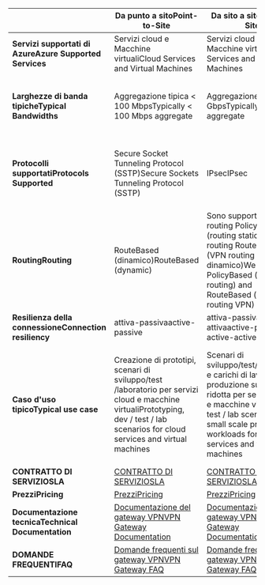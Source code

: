 |  | <span data-ttu-id="c61cd-101">**Da punto a sito**</span><span class="sxs-lookup"><span data-stu-id="c61cd-101">**Point-to-Site**</span></span> | <span data-ttu-id="c61cd-102">**Da sito a sito**</span><span class="sxs-lookup"><span data-stu-id="c61cd-102">**Site-to-Site**</span></span> | <span data-ttu-id="c61cd-103">**ExpressRoute**</span><span class="sxs-lookup"><span data-stu-id="c61cd-103">**ExpressRoute**</span></span> |
| --- | --- | --- | --- |
| <span data-ttu-id="c61cd-104">**Servizi supportati di Azure**</span><span class="sxs-lookup"><span data-stu-id="c61cd-104">**Azure Supported Services**</span></span> |<span data-ttu-id="c61cd-105">Servizi cloud e Macchine virtuali</span><span class="sxs-lookup"><span data-stu-id="c61cd-105">Cloud Services and Virtual Machines</span></span> |<span data-ttu-id="c61cd-106">Servizi cloud e Macchine virtuali</span><span class="sxs-lookup"><span data-stu-id="c61cd-106">Cloud Services and Virtual Machines</span></span> |[<span data-ttu-id="c61cd-107">Elenco dei servizi</span><span class="sxs-lookup"><span data-stu-id="c61cd-107">Services list</span></span>](../articles/expressroute/expressroute-faqs.md#supported-services) |
| <span data-ttu-id="c61cd-108">**Larghezze di banda tipiche**</span><span class="sxs-lookup"><span data-stu-id="c61cd-108">**Typical Bandwidths**</span></span> |<span data-ttu-id="c61cd-109">Aggregazione tipica < 100 Mbps</span><span class="sxs-lookup"><span data-stu-id="c61cd-109">Typically < 100 Mbps aggregate</span></span> |<span data-ttu-id="c61cd-110">Aggregazione tipica < 1 Gbps</span><span class="sxs-lookup"><span data-stu-id="c61cd-110">Typically < 1 Gbps aggregate</span></span> |<span data-ttu-id="c61cd-111">50 Mbps, 100 Mbps, 200 Mbps, 500 Mbps, 1 Gbps, 2 Gbps, 5 Gbps, 10 Gbps</span><span class="sxs-lookup"><span data-stu-id="c61cd-111">50 Mbps, 100 Mbps, 200 Mbps, 500 Mbps, 1 Gbps, 2 Gbps, 5 Gbps, 10 Gbps</span></span> |
| <span data-ttu-id="c61cd-112">**Protocolli supportati**</span><span class="sxs-lookup"><span data-stu-id="c61cd-112">**Protocols Supported**</span></span> |<span data-ttu-id="c61cd-113">Secure Socket Tunneling Protocol (SSTP)</span><span class="sxs-lookup"><span data-stu-id="c61cd-113">Secure Sockets Tunneling Protocol (SSTP)</span></span> |<span data-ttu-id="c61cd-114">IPsec</span><span class="sxs-lookup"><span data-stu-id="c61cd-114">IPsec</span></span> |<span data-ttu-id="c61cd-115">Connessione diretta su VLAN, tecnologie VPN del provider (MPLS, VPLS, ecc.)</span><span class="sxs-lookup"><span data-stu-id="c61cd-115">Direct connection over VLANs, NSP's VPN technologies (MPLS, VPLS,...)</span></span> |
| <span data-ttu-id="c61cd-116">**Routing**</span><span class="sxs-lookup"><span data-stu-id="c61cd-116">**Routing**</span></span> |<span data-ttu-id="c61cd-117">RouteBased (dinamico)</span><span class="sxs-lookup"><span data-stu-id="c61cd-117">RouteBased (dynamic)</span></span> |<span data-ttu-id="c61cd-118">Sono supportati il routing PolicyBased (routing statico) e il routing RouteBased (VPN routing dinamico)</span><span class="sxs-lookup"><span data-stu-id="c61cd-118">We support PolicyBased (static routing) and RouteBased (dynamic routing VPN)</span></span> |<span data-ttu-id="c61cd-119">BGP</span><span class="sxs-lookup"><span data-stu-id="c61cd-119">BGP</span></span> |
| <span data-ttu-id="c61cd-120">**Resilienza della connessione**</span><span class="sxs-lookup"><span data-stu-id="c61cd-120">**Connection resiliency**</span></span> |<span data-ttu-id="c61cd-121">attiva-passiva</span><span class="sxs-lookup"><span data-stu-id="c61cd-121">active-passive</span></span> |<span data-ttu-id="c61cd-122">attiva-passiva o attiva-attiva</span><span class="sxs-lookup"><span data-stu-id="c61cd-122">active-passive or active-active</span></span> |<span data-ttu-id="c61cd-123">attiva-attiva</span><span class="sxs-lookup"><span data-stu-id="c61cd-123">active-active</span></span> |
| <span data-ttu-id="c61cd-124">**Caso d'uso tipico**</span><span class="sxs-lookup"><span data-stu-id="c61cd-124">**Typical use case**</span></span> |<span data-ttu-id="c61cd-125">Creazione di prototipi, scenari di sviluppo/test /laboratorio per servizi cloud e macchine virtuali</span><span class="sxs-lookup"><span data-stu-id="c61cd-125">Prototyping, dev / test / lab scenarios for cloud services and virtual machines</span></span> |<span data-ttu-id="c61cd-126">Scenari di sviluppo/test/laboratorio e carichi di lavoro di produzione su scala ridotta per servizi cloud e macchine virtuali</span><span class="sxs-lookup"><span data-stu-id="c61cd-126">Dev / test / lab scenarios and small scale production workloads for cloud services and virtual machines</span></span> |<span data-ttu-id="c61cd-127">Tooall Azure di accedere ai servizi (convalidato elenco), aziendali e applicazioni di importanza critica carichi di lavoro, Backup, Big Data, Azure come sito di ripristino di emergenza</span><span class="sxs-lookup"><span data-stu-id="c61cd-127">Access tooall Azure services (validated list), Enterprise-class and mission critical workloads, Backup, Big Data, Azure as a DR site</span></span> |
| <span data-ttu-id="c61cd-128">**CONTRATTO DI SERVIZIO**</span><span class="sxs-lookup"><span data-stu-id="c61cd-128">**SLA**</span></span> |[<span data-ttu-id="c61cd-129">CONTRATTO DI SERVIZIO</span><span class="sxs-lookup"><span data-stu-id="c61cd-129">SLA</span></span>](https://azure.microsoft.com/support/legal/sla/) |[<span data-ttu-id="c61cd-130">CONTRATTO DI SERVIZIO</span><span class="sxs-lookup"><span data-stu-id="c61cd-130">SLA</span></span>](https://azure.microsoft.com/support/legal/sla/) |[<span data-ttu-id="c61cd-131">CONTRATTO DI SERVIZIO</span><span class="sxs-lookup"><span data-stu-id="c61cd-131">SLA</span></span>](https://azure.microsoft.com/support/legal/sla/) |
| <span data-ttu-id="c61cd-132">**Prezzi**</span><span class="sxs-lookup"><span data-stu-id="c61cd-132">**Pricing**</span></span> |[<span data-ttu-id="c61cd-133">Prezzi</span><span class="sxs-lookup"><span data-stu-id="c61cd-133">Pricing</span></span>](https://azure.microsoft.com/pricing/details/vpn-gateway/) |[<span data-ttu-id="c61cd-134">Prezzi</span><span class="sxs-lookup"><span data-stu-id="c61cd-134">Pricing</span></span>](https://azure.microsoft.com/pricing/details/vpn-gateway/) |[<span data-ttu-id="c61cd-135">Prezzi</span><span class="sxs-lookup"><span data-stu-id="c61cd-135">Pricing</span></span>](https://azure.microsoft.com/pricing/details/expressroute/) |
| <span data-ttu-id="c61cd-136">**Documentazione tecnica**</span><span class="sxs-lookup"><span data-stu-id="c61cd-136">**Technical Documentation**</span></span> |[<span data-ttu-id="c61cd-137">Documentazione del gateway VPN</span><span class="sxs-lookup"><span data-stu-id="c61cd-137">VPN Gateway Documentation</span></span>](https://azure.microsoft.com/documentation/services/vpn-gateway/) |[<span data-ttu-id="c61cd-138">Documentazione del gateway VPN</span><span class="sxs-lookup"><span data-stu-id="c61cd-138">VPN Gateway Documentation</span></span>](https://azure.microsoft.com/documentation/services/vpn-gateway/) |[<span data-ttu-id="c61cd-139">Documentazione di ExpressRoute</span><span class="sxs-lookup"><span data-stu-id="c61cd-139">ExpressRoute Documentation</span></span>](https://azure.microsoft.com/documentation/services/expressroute/) |
| <span data-ttu-id="c61cd-140">**DOMANDE FREQUENTI**</span><span class="sxs-lookup"><span data-stu-id="c61cd-140">**FAQ**</span></span> |[<span data-ttu-id="c61cd-141">Domande frequenti sul gateway VPN</span><span class="sxs-lookup"><span data-stu-id="c61cd-141">VPN Gateway FAQ</span></span>](../articles/vpn-gateway/vpn-gateway-vpn-faq.md) |[<span data-ttu-id="c61cd-142">Domande frequenti sul gateway VPN</span><span class="sxs-lookup"><span data-stu-id="c61cd-142">VPN Gateway FAQ</span></span>](../articles/vpn-gateway/vpn-gateway-vpn-faq.md) |[<span data-ttu-id="c61cd-143">Domande frequenti su ExpressRoute</span><span class="sxs-lookup"><span data-stu-id="c61cd-143">ExpressRoute FAQ</span></span>](../articles/expressroute/expressroute-faqs.md) |

